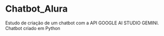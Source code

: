 # Chatbot_Alura
Estudo de criação de um chatbot com a API GOOGLE AI STUDIO GEMINI. Chatbot criado em Python
